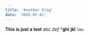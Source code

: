```yaml
---
title: 'Another blog'
date: '2020-01-01'
---
```


**This is just a test**
abc
*def*
***ghi**
__jkl__
```lmo```